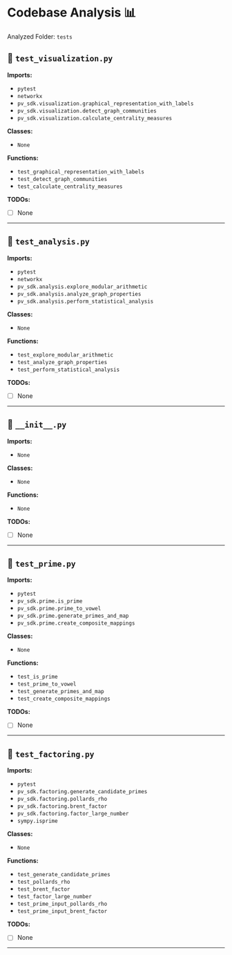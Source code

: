 # Codebase Analysis 📊

Analyzed Folder: `tests`

## 📄 `test_visualization.py`
**Imports:**
- `pytest`
- `networkx`
- `pv_sdk.visualization.graphical_representation_with_labels`
- `pv_sdk.visualization.detect_graph_communities`
- `pv_sdk.visualization.calculate_centrality_measures`

**Classes:**
- `None`

**Functions:**
- `test_graphical_representation_with_labels`
- `test_detect_graph_communities`
- `test_calculate_centrality_measures`

**TODOs:**
- [ ] None

---

## 📄 `test_analysis.py`
**Imports:**
- `pytest`
- `networkx`
- `pv_sdk.analysis.explore_modular_arithmetic`
- `pv_sdk.analysis.analyze_graph_properties`
- `pv_sdk.analysis.perform_statistical_analysis`

**Classes:**
- `None`

**Functions:**
- `test_explore_modular_arithmetic`
- `test_analyze_graph_properties`
- `test_perform_statistical_analysis`

**TODOs:**
- [ ] None

---

## 📄 `__init__.py`
**Imports:**
- `None`

**Classes:**
- `None`

**Functions:**
- `None`

**TODOs:**
- [ ] None

---

## 📄 `test_prime.py`
**Imports:**
- `pytest`
- `pv_sdk.prime.is_prime`
- `pv_sdk.prime.prime_to_vowel`
- `pv_sdk.prime.generate_primes_and_map`
- `pv_sdk.prime.create_composite_mappings`

**Classes:**
- `None`

**Functions:**
- `test_is_prime`
- `test_prime_to_vowel`
- `test_generate_primes_and_map`
- `test_create_composite_mappings`

**TODOs:**
- [ ] None

---

## 📄 `test_factoring.py`
**Imports:**
- `pytest`
- `pv_sdk.factoring.generate_candidate_primes`
- `pv_sdk.factoring.pollards_rho`
- `pv_sdk.factoring.brent_factor`
- `pv_sdk.factoring.factor_large_number`
- `sympy.isprime`

**Classes:**
- `None`

**Functions:**
- `test_generate_candidate_primes`
- `test_pollards_rho`
- `test_brent_factor`
- `test_factor_large_number`
- `test_prime_input_pollards_rho`
- `test_prime_input_brent_factor`

**TODOs:**
- [ ] None

---

